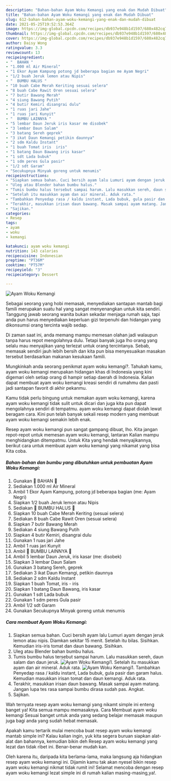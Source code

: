 ```yaml
---
description: "Bahan-bahan Ayam Woku Kemangi yang enak dan Mudah Dibuat"
title: "Bahan-bahan Ayam Woku Kemangi yang enak dan Mudah Dibuat"
slug: 612-bahan-bahan-ayam-woku-kemangi-yang-enak-dan-mudah-dibuat
date: 2021-05-25T19:52:53.364Z
image: https://img-global.cpcdn.com/recipes/db937e948b1d1597/680x482cq70/ayam-woku-kemangi-foto-resep-utama.jpg
thumbnail: https://img-global.cpcdn.com/recipes/db937e948b1d1597/680x482cq70/ayam-woku-kemangi-foto-resep-utama.jpg
cover: https://img-global.cpcdn.com/recipes/db937e948b1d1597/680x482cq70/ayam-woku-kemangi-foto-resep-utama.jpg
author: Daisy Wong
ratingvalue: 3.3
reviewcount: 13
recipeingredient:
- "  BAHAN "
- "1.000 ml Air Mineral"
- "1 Ekor Ayam Kampung potong jd beberapa bagian me Ayam Negri"
- "1/2 buah Jeruk lemon atau Nipis"
- "  BUMBU HALUS "
- "10 buah Cabe Merah Keriting sesuai selera"
- "8 buah Cabe Rawit Oren sesuai selera"
- "7 butir Bawang Merah"
- "4 siung Bawang Putih"
- "4 butir Kemiri disangrai dulu"
- "1 ruas jari Jahe"
- "1 ruas jari Kunyit"
- "  BUMBU LAINNYA "
- "5 lembar Daun Jeruk iris kasar me disobek"
- "3 lembar Daun Salam"
- "3 batang Sereh geprek"
- "3 ikat Daun Kemangi petikin daunnya"
- "2 sdm Kaldu Instant"
- "1 buah Tomat iris  iris"
- "1 batang Daun Bawang iris kasar"
- "1 sdt Lada bubuk"
- "1 sdm peres Gula pasir"
- "1/2 sdt Garam"
- "Secukupnya Minyak goreng untuk menumis"
recipeinstructions:
- "Siapkan semua bahan. Cuci bersih ayam lalu Lumuri ayam dengan jeruk lemon atau nipis. Diamkan sekitar 15 menit. Setelah itu bilas. Sisihkan. Kemudian iris-iris tomat dan daun bawang. Sisihkan."
- "Uleg atau Blender bahan bumbu halus."
- "Tumis bumbu halus tersebut sampai harum. Lalu masukkan sereh, daun salam dan daun jeruk."
- "Setelah itu masukkan ayam dan air mineral. Aduk rata."
- "Tambahkan Penyedap rasa / kaldu instant, Lada bubuk, gula pasir dan garam halus. Kemudian masukkan irisan tomat dan daun kemangi. Aduk rata."
- "Terakhir, masukkan irisan daun bawang. Masak sampai ayam matang. Jangan lupa tes rasa sampai bumbu dirasa sudah pas. Angkat."
- "Sajikan."
categories:
- Resep
tags:
- ayam
- woku
- kemangi

katakunci: ayam woku kemangi 
nutrition: 143 calories
recipecuisine: Indonesian
preptime: "PT36M"
cooktime: "PT57M"
recipeyield: "3"
recipecategory: Dessert

---
```



![Ayam Woku Kemangi](https://img-global.cpcdn.com/recipes/db937e948b1d1597/680x482cq70/ayam-woku-kemangi-foto-resep-utama.jpg)

Sebagai seorang yang hobi memasak, menyediakan santapan mantab bagi famili merupakan suatu hal yang sangat menyenangkan untuk kita sendiri. Tanggung jawab seorang  wanita bukan sekadar menjaga rumah saja, tapi anda pun harus menyediakan keperluan gizi terpenuhi dan hidangan yang dikonsumsi orang tercinta wajib sedap.

Di zaman  saat ini, anda memang mampu memesan olahan jadi walaupun tanpa harus repot mengolahnya dulu. Tetapi banyak juga lho orang yang selalu mau menyajikan yang terlezat untuk orang tercintanya. Sebab, memasak sendiri jauh lebih bersih dan kita pun bisa menyesuaikan masakan tersebut berdasarkan makanan kesukaan famili. 



Mungkinkah anda seorang penikmat ayam woku kemangi?. Tahukah kamu, ayam woku kemangi merupakan hidangan khas di Indonesia yang kini digemari oleh setiap orang di hampir setiap daerah di Indonesia. Kalian dapat membuat ayam woku kemangi kreasi sendiri di rumahmu dan pasti jadi santapan favorit di akhir pekanmu.

Kamu tidak perlu bingung untuk memakan ayam woku kemangi, karena ayam woku kemangi tidak sulit untuk dicari dan juga kita pun dapat mengolahnya sendiri di tempatmu. ayam woku kemangi dapat diolah lewat beragam cara. Kini pun telah banyak sekali resep modern yang membuat ayam woku kemangi semakin lebih enak.

Resep ayam woku kemangi pun sangat gampang dibuat, lho. Kita jangan repot-repot untuk memesan ayam woku kemangi, lantaran Kalian mampu menghidangkan ditempatmu. Untuk Kita yang hendak menyajikannya, berikut cara untuk membuat ayam woku kemangi yang nikamat yang bisa Kita coba.

<!--inarticleads1-->

##### Bahan-bahan dan bumbu yang dibutuhkan untuk pembuatan Ayam Woku Kemangi:

1. Gunakan  🌿 BAHAN 🌿
1. Sediakan 1.000 ml Air Mineral
1. Ambil 1 Ekor Ayam Kampung, potong jd beberapa bagian (me: Ayam Negri)
1. Siapkan 1/2 buah Jeruk lemon atau Nipis
1. Sediakan  🌿 BUMBU HALUS 🌿
1. Siapkan 10 buah Cabe Merah Keriting (sesuai selera)
1. Sediakan 8 buah Cabe Rawit Oren (sesuai selera)
1. Siapkan 7 butir Bawang Merah
1. Sediakan 4 siung Bawang Putih
1. Siapkan 4 butir Kemiri, disangrai dulu
1. Gunakan 1 ruas jari Jahe
1. Ambil 1 ruas jari Kunyit
1. Ambil  🌿 BUMBU LAINNYA 🌿
1. Ambil 5 lembar Daun Jeruk, iris kasar (me: disobek)
1. Siapkan 3 lembar Daun Salam
1. Gunakan 3 batang Sereh, geprek
1. Sediakan 3 ikat Daun Kemangi, petikin daunnya
1. Sediakan 2 sdm Kaldu Instant
1. Siapkan 1 buah Tomat, iris - iris
1. Siapkan 1 batang Daun Bawang, iris kasar
1. Gunakan 1 sdt Lada bubuk
1. Gunakan 1 sdm peres Gula pasir
1. Ambil 1/2 sdt Garam
1. Gunakan Secukupnya Minyak goreng untuk menumis




<!--inarticleads2-->

##### Cara membuat Ayam Woku Kemangi:

1. Siapkan semua bahan. Cuci bersih ayam lalu Lumuri ayam dengan jeruk lemon atau nipis. Diamkan sekitar 15 menit. Setelah itu bilas. Sisihkan. Kemudian iris-iris tomat dan daun bawang. Sisihkan.
1. Uleg atau Blender bahan bumbu halus.
1. Tumis bumbu halus tersebut sampai harum. Lalu masukkan sereh, daun salam dan daun jeruk.
<img src="//assets-global.cpcdn.com/assets/icons/button_play-2c75c40dde080a61004c1f40b05d8f140eaff45d7e9e6481dc71c63d2e7c4909.png" alt="Ayam Woku Kemangi">1. Setelah itu masukkan ayam dan air mineral. Aduk rata.
<img src="//assets-global.cpcdn.com/assets/icons/button_play-2c75c40dde080a61004c1f40b05d8f140eaff45d7e9e6481dc71c63d2e7c4909.png" alt="Ayam Woku Kemangi">1. Tambahkan Penyedap rasa / kaldu instant, Lada bubuk, gula pasir dan garam halus. Kemudian masukkan irisan tomat dan daun kemangi. Aduk rata.
1. Terakhir, masukkan irisan daun bawang. Masak sampai ayam matang. Jangan lupa tes rasa sampai bumbu dirasa sudah pas. Angkat.
1. Sajikan.




Wah ternyata resep ayam woku kemangi yang nikamt simple ini enteng banget ya! Kita semua mampu memasaknya. Cara Membuat ayam woku kemangi Sesuai banget untuk anda yang sedang belajar memasak maupun juga bagi anda yang sudah hebat memasak.

Apakah kamu tertarik mulai mencoba buat resep ayam woku kemangi mantab simple ini? Kalau kalian ingin, yuk kita segera buruan siapkan alat-alat dan bahannya, kemudian bikin deh Resep ayam woku kemangi yang lezat dan tidak ribet ini. Benar-benar mudah kan. 

Oleh karena itu, daripada kita berlama-lama, maka langsung aja hidangkan resep ayam woku kemangi ini. Dijamin kamu tak akan nyesel bikin resep ayam woku kemangi nikmat tidak rumit ini! Selamat mencoba dengan resep ayam woku kemangi lezat simple ini di rumah kalian masing-masing,ya!.

